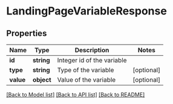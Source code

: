 # LandingPageVariableResponse

## Properties

Name | Type | Description | Notes
------------ | ------------- | ------------- | -------------
**id** | **string** | Integer id of the variable | 
**type** | **string** | Type of the variable | [optional] 
**value** | **object** | Value of the variable | [optional] 

[[Back to Model list]](../README.md#documentation-for-models) [[Back to API list]](../README.md#documentation-for-api-endpoints) [[Back to README]](../README.md)
